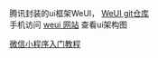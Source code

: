 
腾讯封装的ui框架WeUI， [WeUI git仓库](https://github.com/Tencent/weui)  
手机访问 [weui 网站](https://weui.io/) 查看ui架构图 

[微信小程序入门教程](https://www.ruanyifeng.com/blog/2020/10/wechat-miniprogram-tutorial-part-one.html)
